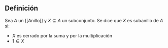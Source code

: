 ## Definición
Sea $A$ un [[Anillo]] y $X \subseteq A$ un subconjunto. Se dice que $X$ es subanillo de $A$ si:
- $X$ es cerrado por la suma y por la multiplicación
- $1\in X$